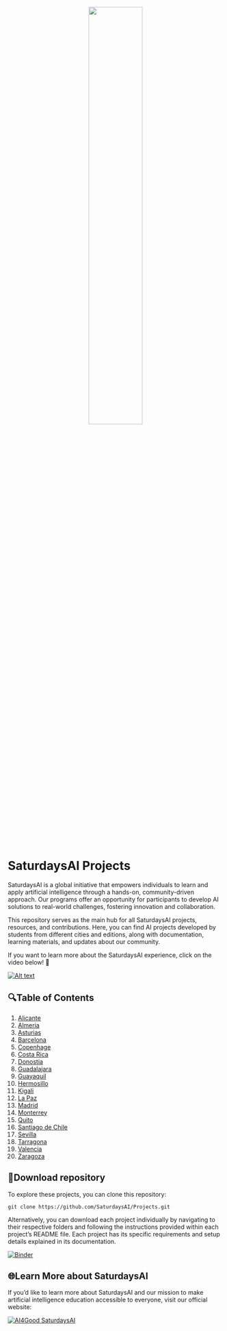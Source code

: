 <p align="center"><img width="50%" src="https://saturdaysai.github.io/saturdaysai/images/logo.png" /></p>

# SaturdaysAI Projects

SaturdaysAI is a global initiative that empowers individuals to learn and apply artificial intelligence through a hands-on, community-driven approach. Our programs offer an opportunity for participants to develop AI solutions to real-world challenges, fostering innovation and collaboration.

This repository serves as the main hub for all SaturdaysAI projects, resources, and contributions. Here, you can find AI projects developed by students from different cities and editions, along with documentation, learning materials, and updates about our community.

If you want to learn more about the SaturdaysAI experience, click on the video below! 🎥

[![Alt text](https://img.youtube.com/vi/fbbKw7UObjw/0.jpg)](https://www.youtube.com/watch?v=fbbKw7UObjw)

## 🔍Table of Contents

1) [Alicante](https://github.com/SaturdaysAI/Projects/tree/master/Alicante)
2) [Almeria](https://github.com/SaturdaysAI/Projects/tree/master/Almeria)
3) [Asturias](https://github.com/SaturdaysAI/Projects/tree/master/Asturias)
4) [Barcelona](https://github.com/SaturdaysAI/Projects/tree/master/Barcelona) 
5) [Copenhage](https://github.com/SaturdaysAI/Projects/tree/master/Copenhage)
6) [Costa Rica](https://github.com/SaturdaysAI/Projects/tree/master/CostaRica)
7) [Donostia](https://github.com/SaturdaysAI/Projects/tree/master/Donostia)
8) [Guadalajara](https://github.com/SaturdaysAI/Projects/tree/master/Guadalajara)  
9) [Guayaquil](https://github.com/SaturdaysAI/Projects/tree/master/Guayaquil)
10) [Hermosillo](https://github.com/SaturdaysAI/Projects/tree/master/Hermosillo)
11) [Kigali](https://github.com/SaturdaysAI/Projects/tree/master/Kigali)
12) [La Paz](https://github.com/SaturdaysAI/Projects/tree/master/Lapaz)
13) [Madrid](https://github.com/SaturdaysAI/Projects/tree/master/Madrid)
14) [Monterrey](https://github.com/SaturdaysAI/Projects/tree/master/Monterrey)
15) [Quito](https://github.com/SaturdaysAI/Projects/tree/master/Quito)
16) [Santiago de Chile](https://github.com/SaturdaysAI/Projects/tree/master/Santiago)
17) [Sevilla](https://github.com/SaturdaysAI/Projects/tree/master/Sevilla)
18) [Tarragona](https://github.com/SaturdaysAI/Projects/tree/master/Tarragona)
19) [Valencia](https://github.com/SaturdaysAI/Projects/tree/master/Valencia)
20) [Zaragoza](https://github.com/SaturdaysAI/Projects/tree/master/Zaragoza)

## 💾Download repository

To explore these projects, you can clone this repository:
```
git clone https://github.com/SaturdaysAI/Projects.git
```
Alternatively, you can download each project individually by navigating to their respective folders and following the instructions provided within each project’s README file.
Each project has its specific requirements and setup details explained in its documentation.

[![Binder](https://mybinder.org/badge_logo.svg)](https://mybinder.org/v2/gh/SaturdaysAI/Projects/master)

## 🌐Learn More about SaturdaysAI

If you’d like to learn more about SaturdaysAI and our mission to make artificial intelligence education accessible to everyone, visit our official website:

[![AI4Good SaturdaysAI](https://img.shields.io/badge/AI4Good-SaturdaysAI-orange)](https://saturdays.ai/)
